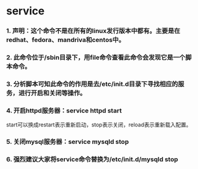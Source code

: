 # service
### 1. 声明：这个命令不是在所有的linux发行版本中都有。主要是在redhat、fedora、mandriva和centos中。
### 2. 此命令位于/sbin目录下，用file命令查看此命令会发现它是一个脚本命令。
### 3. 分析脚本可知此命令的作用是去/etc/init.d目录下寻找相应的服务，进行开启和关闭等操作。
### 4. 开启httpd服务器：service httpd start
start可以换成restart表示重新启动，stop表示关闭，reload表示重新载入配置。
### 5. 关闭mysql服务器：service mysqld stop
### 6. 强烈建议大家将service命令替换为/etc/init.d/mysqld stop
